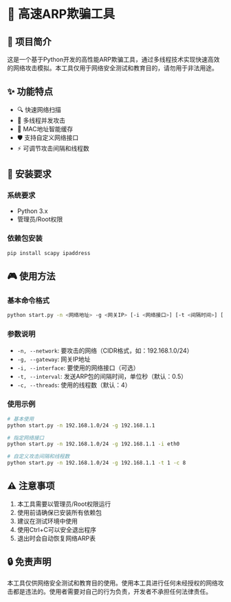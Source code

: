 # 🚀 高速ARP欺骗工具

## 📖 项目简介
这是一个基于Python开发的高性能ARP欺骗工具，通过多线程技术实现快速高效的网络攻击模拟。本工具仅用于网络安全测试和教育目的，请勿用于非法用途。

## ✨ 功能特点
- 🔍 快速网络扫描
- 🚄 多线程并发攻击
- 💾 MAC地址智能缓存
- 🛡️ 支持自定义网络接口
- ⚡ 可调节攻击间隔和线程数

## 🔧 安装要求

### 系统要求
- Python 3.x
- 管理员/Root权限

### 依赖包安装
```bash
pip install scapy ipaddress
```

## 🎮 使用方法

### 基本命令格式
```bash
python start.py -n <网络地址> -g <网关IP> [-i <网络接口>] [-t <间隔时间>] [-c <线程数>]
```

### 参数说明
- `-n, --network`: 要攻击的网络（CIDR格式，如：192.168.1.0/24）
- `-g, --gateway`: 网关IP地址
- `-i, --interface`: 要使用的网络接口（可选）
- `-t, --interval`: 发送ARP包的间隔时间，单位秒（默认：0.5）
- `-c, --threads`: 使用的线程数（默认：4）

### 使用示例
```bash
# 基本使用
python start.py -n 192.168.1.0/24 -g 192.168.1.1

# 指定网络接口
python start.py -n 192.168.1.0/24 -g 192.168.1.1 -i eth0

# 自定义攻击间隔和线程数
python start.py -n 192.168.1.0/24 -g 192.168.1.1 -t 1 -c 8
```

## ⚠️ 注意事项
1. 本工具需要以管理员/Root权限运行
2. 使用前请确保已安装所有依赖包
3. 建议在测试环境中使用
4. 使用Ctrl+C可以安全退出程序
5. 退出时会自动恢复网络ARP表

## 🔒 免责声明
本工具仅供网络安全测试和教育目的使用。使用本工具进行任何未经授权的网络攻击都是违法的。使用者需要对自己的行为负责，开发者不承担任何法律责任。